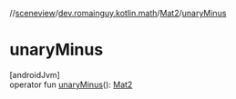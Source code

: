 //[sceneview](../../../index.md)/[dev.romainguy.kotlin.math](../index.md)/[Mat2](index.md)/[unaryMinus](unary-minus.md)

# unaryMinus

[androidJvm]\
operator fun [unaryMinus](unary-minus.md)(): [Mat2](index.md)
